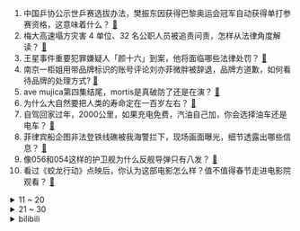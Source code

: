 1. 中国乒协公示世乒赛选拔办法，樊振东因获得巴黎奥运会冠军自动获得单打参赛资格，这意味着什么？ [:link:](https://www.zhihu.com/question/10624226552)
2. 梅大高速塌方灾害 4 单位、32 名公职人员被追责问责，怎样从法律角度解读？ [:link:](https://www.zhihu.com/question/10520948831)
3. 王星事件重要犯罪嫌疑人「颜十六」到案，他将面临哪些法律处罚？ [:link:](https://www.zhihu.com/question/10641209666)
4. 南京一柜姐用带品牌标识的账号评论刘亦菲微胖被辞退，品牌方道歉，如何看待品牌的处理方式? [:link:](https://www.zhihu.com/question/10604772614)
5. ave mujica第四集结尾，mortis是真破防了还是在演？ [:link:](https://www.zhihu.com/question/10405678452)
6. 为什么大自然要把人类的寿命定在一百岁左右？ [:link:](https://www.zhihu.com/question/9960856998)
7. 自驾回家过年，2000公里，如果充电免费，汽油自己加，你会选择油车还是电车？ [:link:](https://www.zhihu.com/question/10481131414)
8. 菲律宾船企图非法登铁线礁被我海警拦下，现场画面曝光，细节透露出哪些信息？ [:link:](https://www.zhihu.com/question/10608467289)
9. 像056和054这样的护卫舰为什么反舰导弹只有八发？ [:link:](https://www.zhihu.com/question/8498933571)
10. 看过《蛟龙行动》点映后，你认为这部电影怎么样？值不值得春节走进电影院观看？ [:link:](https://www.zhihu.com/question/10619249255)
<details>
<summary>11 ~ 20</summary>

11. 为什么英雄联盟中的艾希可以当辅助，王者里的后羿不能当辅助？ [:link:](https://www.zhihu.com/question/653052579)
12. 充电器在不充电时，插在插座上会耗电吗？为什么？ [:link:](https://www.zhihu.com/question/9860345756)
13. 25年全日锦，张本智和1-4落败松岛辉空，赛后张本智和表示自己技术落后，对此你有什么看法? [:link:](https://www.zhihu.com/question/10603263234)
14. 如何看待当今大学生过年回家认为「自己还是小孩子」的行为？ [:link:](https://www.zhihu.com/question/10108606787)
15. 国产之光 DeepSeek 把 AI 大佬全炸出来了，对 AI 行业竞争格局有何影响？ [:link:](https://www.zhihu.com/question/8155697879)
16. 韩国网友呼吁裁判承认卞相壹犯规，卞相壹手袖改变了棋子位置，这一犯规有多严重？韩方可能会如何处理？ [:link:](https://www.zhihu.com/question/10465516192)
17. 为什么现在的战场的装甲车辆多沿公路进攻，而不怕伏击？ [:link:](https://www.zhihu.com/question/10566161925)
18. 为什么说《一人之下》陈朵篇是封神篇？ [:link:](https://www.zhihu.com/question/395586027)
19. 2025 年的春节有哪些好玩新颖的文化活动可以安排？ [:link:](https://www.zhihu.com/question/9670069426)
20. 如何以「我变成了一条蛇」开头，写一个故事？ [:link:](https://www.zhihu.com/question/9752067157)
</details>
<details>
<summary>21 ~ 30</summary>

21. 《水浒传》里的潘金莲是什么样的人？ [:link:](https://www.zhihu.com/question/8381626848)
22. 有业余水平超越职业水平的例子吗？ [:link:](https://www.zhihu.com/question/31258494)
23. 中国有哪些正在消失的非遗，通过互联网又复活了起来？ [:link:](https://www.zhihu.com/question/10509782885)
24. 女子称上门喂猫 110 元一次，最多一天 20 家，春节赚 1.5 万，是新商机吗？行业发展前景如何？ [:link:](https://www.zhihu.com/question/10533261544)
25. 为什么有的人总是对身边的人态度恶劣，对外人却和颜悦色？ [:link:](https://www.zhihu.com/question/9463086744)
26. 为什么正常人大脑里只会诞生一个意识呢？ [:link:](https://www.zhihu.com/question/6464718815)
27. 导师一般怎么回复学生的拜年短信？ [:link:](https://www.zhihu.com/question/10108614951)
28. 月薪4500，想买5090D的台式可以吗? [:link:](https://www.zhihu.com/question/10103048515)
29. 浙江首考2025已出分，大家考的怎么样? [:link:](https://www.zhihu.com/question/10603982556)
30. 为何情绪稳定的成年人一回家就「原形毕露」？与原生家庭的相处模式总是「退行」到成长早期状态正常吗？ [:link:](https://www.zhihu.com/question/9650292431)
</details><details>
<summary>bilibili</summary>

</details>